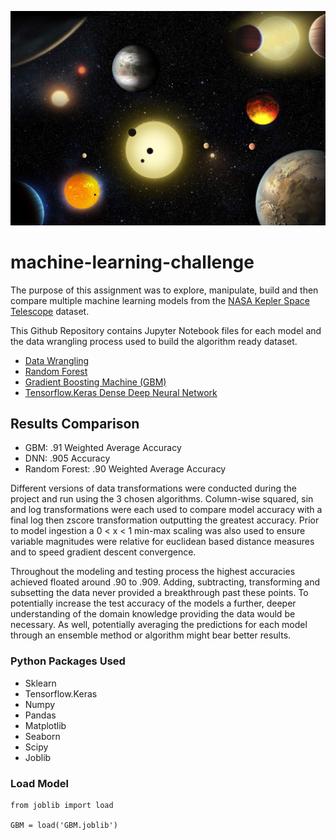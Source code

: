 ![alt text](exoplanet_image.jpg "Exoplanets")

# machine-learning-challenge

The purpose of this assignment was to explore, manipulate, build and then compare multiple machine learning models from the [NASA Kepler Space Telescope](https://www.kaggle.com/nasa/kepler-exoplanet-search-results)
dataset.

This Github Repository contains Jupyter Notebook files for each model and the data wrangling process used to build the algorithm ready dataset.

* [Data Wrangling](https://github.com/TomCallegari/machine-learning-challenge/blob/master/Wrangling.ipynb)
* [Random Forest](https://github.com/TomCallegari/machine-learning-challenge/blob/master/RandomForest.ipynb)
* [Gradient Boosting Machine (GBM)](https://github.com/TomCallegari/machine-learning-challenge/blob/master/GBM.ipynb)
* [Tensorflow.Keras Dense Deep Neural Network](https://github.com/TomCallegari/machine-learning-challenge/blob/master/Deep_NN.ipynb)

## Results Comparison

- GBM: .91 Weighted Average Accuracy
- DNN: .905 Accuracy
- Random Forest: .90 Weighted Average Accuracy

Different versions of data transformations were conducted during the project and run using the 3 chosen algorithms.  Column-wise squared, sin and log transformations were each used to compare model accuracy with a final log then zscore transformation outputting the greatest accuracy. Prior to model ingestion a 0 < x < 1 min-max scaling was also used to ensure variable magnitudes were relative for euclidean based distance measures and to speed gradient descent convergence.

Throughout the modeling and testing process the highest accuracies achieved floated around .90 to .909.  Adding, subtracting, transforming and subsetting the data never provided a breakthrough past these points.  To potentially increase the test accuracy of the models a further, deeper understanding of the domain knowledge providing the data would be necessary. As well, potentially averaging the predictions for each model through an ensemble method or algorithm might bear better results.

### Python Packages Used

* Sklearn
* Tensorflow.Keras
* Numpy
* Pandas
* Matplotlib
* Seaborn
* Scipy
* Joblib

### Load Model
```
from joblib import load

GBM = load('GBM.joblib')

```